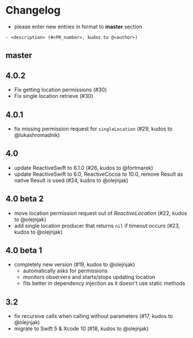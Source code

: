 # Changelog

- please enter new entries in format to **master** section

```
- <description> (#<PR_number>, kudos to @<author>)
```

## master

## 4.0.2

- Fix getting location permissions (#30)
- Fix single location retrieve (#30)

## 4.0.1

- fix missing permission request for `singleLocation` (#29, kudos to @lukashromadnik)

## 4.0

- update ReactiveSwift to 6.1.0 (#26, kudos to @fortmarek)
- update ReactiveSwift to 6.0, ReactiveCocoa to 10.0, remove Result as native Result is used (#24, kudos to @olejnjak)

## 4.0 beta 2

- move location permission request out of _ReactiveLocation_ (#22, kudos to @olejnjak)
- add single location producer that returns `nil` if timeout occurs (#23, kudos to @olejnjak)

## 4.0 beta 1

- completely new version (#19, kudos to @olejnjak)
  - automatically asks for permissions
  - monitors observers and starts/stops updating location
  - fits better in dependency injection as it doesn't use static methods

## 3.2

- fix recursive calls when calling without parameters (#17, kudos to @olejnjak)
- migrate to Swift 5 & Xcode 10 (#18, kudos to @olejnjak)
